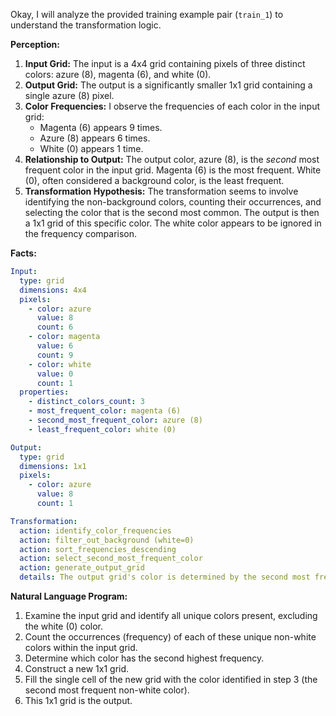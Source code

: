 Okay, I will analyze the provided training example pair (`train_1`) to understand the transformation logic.

**Perception:**

1.  **Input Grid:** The input is a 4x4 grid containing pixels of three distinct colors: azure (8), magenta (6), and white (0).
2.  **Output Grid:** The output is a significantly smaller 1x1 grid containing a single azure (8) pixel.
3.  **Color Frequencies:** I observe the frequencies of each color in the input grid:
    *   Magenta (6) appears 9 times.
    *   Azure (8) appears 6 times.
    *   White (0) appears 1 time.
4.  **Relationship to Output:** The output color, azure (8), is the *second* most frequent color in the input grid. Magenta (6) is the most frequent. White (0), often considered a background color, is the least frequent.
5.  **Transformation Hypothesis:** The transformation seems to involve identifying the non-background colors, counting their occurrences, and selecting the color that is the second most common. The output is then a 1x1 grid of this specific color. The white color appears to be ignored in the frequency comparison.

**Facts:**


```yaml
Input:
  type: grid
  dimensions: 4x4
  pixels:
    - color: azure
      value: 8
      count: 6
    - color: magenta
      value: 6
      count: 9
    - color: white
      value: 0
      count: 1
  properties:
    - distinct_colors_count: 3
    - most_frequent_color: magenta (6)
    - second_most_frequent_color: azure (8)
    - least_frequent_color: white (0)

Output:
  type: grid
  dimensions: 1x1
  pixels:
    - color: azure
      value: 8
      count: 1

Transformation:
  action: identify_color_frequencies
  action: filter_out_background (white=0)
  action: sort_frequencies_descending
  action: select_second_most_frequent_color
  action: generate_output_grid
  details: The output grid's color is determined by the second most frequent non-white color found in the input grid. The size of the output grid is 1x1.
```


**Natural Language Program:**

1.  Examine the input grid and identify all unique colors present, excluding the white (0) color.
2.  Count the occurrences (frequency) of each of these unique non-white colors within the input grid.
3.  Determine which color has the second highest frequency.
4.  Construct a new 1x1 grid.
5.  Fill the single cell of the new grid with the color identified in step 3 (the second most frequent non-white color).
6.  This 1x1 grid is the output.